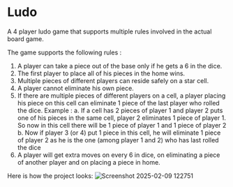 # Ludo
A 4 player ludo game that supports multiple rules involved in the actual board game.

The game supports the following rules :
1. A player can take a piece out of the base only if he gets a 6 in the dice.
2. The first player to place all of his pieces in the home wins.
3. Multiple pieces of different players can reside safely on a star cell.
4. A player cannot eliminate his own piece.
5. If there are multiple pieces of different players on a cell, a player placing his piece on this cell can eliminate 1 piece of the last player who rolled the dice. Example :
     a. If a cell has 2 pieces of player 1 and player 2 puts one of his pieces in the same cell, player 2 eliminates 1 piece of player 1. So now in this cell there will be 1 piece of player 1 and 1 piece of player 2
     b. Now if player 3 (or 4) put 1 piece in this cell, he will eliminate 1 piece of player 2 as he is the one (among player 1 and 2) who has last rolled the dice
6. A player will get extra moves on every 6 in dice, on eliminating a piece of another player and on placing a piece in home.

Here is how the project looks:
![Screenshot 2025-02-09 122751](https://github.com/user-attachments/assets/e4452b30-af2f-465f-9aaa-cb016e46d9fd)
